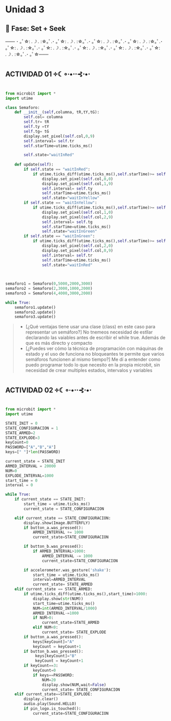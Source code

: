 # Unidad 3

## 🔎 Fase: Set + Seek

─── ･ ｡ﾟ☆: *.☽ .* :☆｡ﾟ.･ ｡ﾟ☆: *.☽ .* :☆｡ﾟ.･ ｡ﾟ☆: *.☽ .* :☆｡ﾟ.･ ｡ﾟ☆: *.☽ .* :☆｡ﾟ.･ ｡ﾟ☆: *.☽ .* :☆｡ﾟ.･ ｡ﾟ☆: *.☽ .* :☆｡ﾟ.･ ｡ﾟ☆: *.☽ .* :☆｡ﾟ.･ ｡ﾟ☆: *.☽ .* :☆｡ﾟ.･ ｡ﾟ☆: *.☽ .* :☆｡ﾟ.･ ｡ﾟ☆───

## **ACTIVIDAD 01 ༓☾∘∙•⋅⋅⊰⋅•⋅**

```py
from microbit import *
import utime

class Semaforo:
    def __init__(self,columna, tR,tY,tG):
        self.col= columna
        self.tr= tR
        self.ty =tY
        self.tg= tG
        display.set_pixel(self.col,0,9)
        self.interval= self.tr
        self.starTime=utime.ticks_ms()

        self.state="waitInRed"
        
    def update(self): 
        if self.state == "waitInRed":
            if utime.ticks_diff(utime.ticks_ms(),self.starTime)>= self.interval:
                display.set_pixel(self.col,0,0)
                display.set_pixel(self.col,1,9)
                self.interval= self.ty 
                self.starTime=utime.ticks_ms()
                self.state="waitInYellow"
        if self.state == "waitInYellow":
            if utime.ticks_diff(utime.ticks_ms(),self.starTime)>= self.interval:
                display.set_pixel(self.col,1,0)
                display.set_pixel(self.col,2,9)
                self.interval= self.tg
                self.starTime=utime.ticks_ms()
                self.state="waitInGreen"
        if self.state == "waitInGreen":
            if utime.ticks_diff(utime.ticks_ms(),self.starTime)>= self.interval:
                display.set_pixel(self.col,2,0)
                display.set_pixel(self.col,0,9)
                self.interval= self.tr
                self.starTime=utime.ticks_ms()
                self.state="waitInRed"
           
            

semaforo1 = Semaforo(0,5000,2000,3000)
semaforo2 = Semaforo(2,3000,1000,2000)
semaforo3 = Semaforo(4,4000,3000,2000)

while True:
    semaforo1.update()
    semaforo2.update()
    semaforo3.update()
```
>- [¿Qué ventajas tiene usar una clase (class) en este caso para representar un semáforo?]
>No tnemeos necesidad de estllar declarando las vaiables antes de escribir el while true. Además de que es más directo y compacto
>- [¿Puedes ver cómo la técnica de programación con máquinas de estado y el uso de funciona no bloqueantes te permite que varios semáforos funcionen al mismo tiempo?]
>  Me dí a entender como puedo programar todo lo que necesito en la propia microbit, sin necesidad de crear multiples estados, intervalos y variables

## **ACTIVIDAD 02 ༓☾∘∙•⋅⋅⊰⋅•⋅**

```py
from microbit import *
import utime

STATE_INIT = 0
STATE_CONFIGURACION = 1
STATE_ARMED=2
STATE_EXPLODE=3
keyCount=0
PASSWORD=["A","B","A"]
keys=[" "]*len(PASSWORD)

current_state = STATE_INIT
ARMED_INTERVAL = 20000 
NUM=0
EXPLODE_INTERVAL=1000
start_time = 0
interval = 0

while True:
    if current_state == STATE_INIT:
        start_time = utime.ticks_ms()
        current_state = STATE_CONFIGURACION

    elif current_state == STATE_CONFIGURACION:
        display.show(Image.BUTTERFLY)
        if button_a.was_pressed():
            ARMED_INTERVAL += 1000
            current_state=STATE_CONFIGURACION

        if button_b.was_pressed():
            if ARMED_INTERVAL>1000:
                ARMED_INTERVAL -= 1000
                current_state=STATE_CONFIGURACION

        if accelerometer.was_gesture('shake'):
            start_time = utime.ticks_ms() 
            interval=ARMED_INTERVAL
            current_state= STATE_ARMED
    elif current_state == STATE_ARMED:
        if utime.ticks_diff(utime.ticks_ms(),start_time)>1000:
            display.show(str(NUM))
            start_time=utime.ticks_ms()
            NUM=int(ARMED_INTERVAL/1000)
            ARMED_INTERVAL-=1000
            if NUM>0:
                current_state=STATE_ARMED
            elif NUM<0:
                current_state= STATE_EXPLODE
        if button_a.was_pressed():
            keys[keyCount]="A"
            keyCount = keyCount+1
        if button_b.was_pressed():
             keys[keyCount]="B"
             keyCount = keyCount+1
        if keyCount==3:
            keyCount=0
            if keys==PASSWORD:
                NUM=20
                display.show(NUM,wait=False)
                current_state= STATE_CONFIGURACION
    elif current_state==STATE_EXPLODE:
        display.clear()
        audio.play(Sound.HELLO)
        if pin_logo.is_touched():
            current_state=STATE_CONFIGURACION
```
